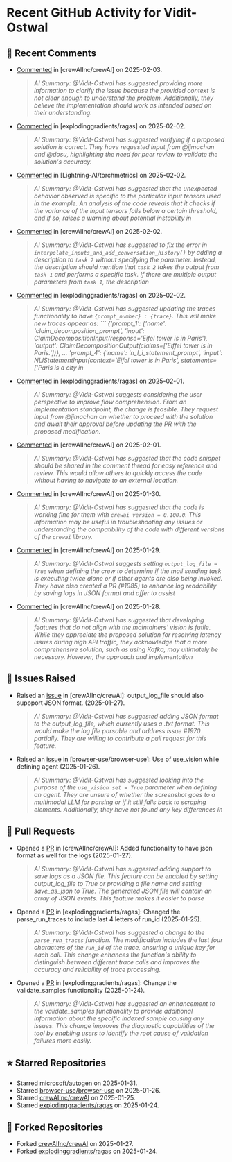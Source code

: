 # Recent GitHub Activity for Vidit-Ostwal

## 💬 Recent Comments
- [Commented](https://github.com/crewAIInc/crewAI/issues/2025#issuecomment-2631615412) in [crewAIInc/crewAI] on 2025-02-03.
  > *AI Summary: @Vidit-Ostwal has suggested providing more information to clarify the issue because the provided context is not clear enough to understand the problem. Additionally, they believe the implementation should work as intended based on their understanding.*
- [Commented](https://github.com/explodinggradients/ragas/issues/1868#issuecomment-2629482947) in [explodinggradients/ragas] on 2025-02-02.
  > *AI Summary: @Vidit-Ostwal has suggested verifying if a proposed solution is correct. They have requested input from @jjmachan and @dosu, highlighting the need for peer review to validate the solution's accuracy.*
- [Commented](https://github.com/Lightning-AI/torchmetrics/issues/2920#issuecomment-2629456251) in [Lightning-AI/torchmetrics] on 2025-02-02.
  > *AI Summary: @Vidit-Ostwal has suggested that the unexpected behavior observed is specific to the particular input tensors used in the example. An analysis of the code reveals that it checks if the variance of the input tensors falls below a certain threshold, and if so, raises a warning about potential instability in*
- [Commented](https://github.com/crewAIInc/crewAI/issues/1977#issuecomment-2629395843) in [crewAIInc/crewAI] on 2025-02-02.
  > *AI Summary: @Vidit-Ostwal has suggested to fix the error in `interpolate_inputs_and_add_conversation_history()` by adding a description to `task 2` without specifying the parameter. Instead, the description should mention that `task 2` takes the output from `task 1` and performs a specific task. If there are multiple output parameters from `task 1`, the description*
- [Commented](https://github.com/explodinggradients/ragas/pull/1880#issuecomment-2629385607) in [explodinggradients/ragas] on 2025-02-02.
  > *AI Summary: @Vidit-Ostwal has suggested updating the traces functionality to have `{prompt_number} : {trace}`. This will make new traces appear as: ``` {'prompt_1': {'name': 'claim_decomposition_prompt', 'input': ClaimDecompositionInput(response='Eifel tower is in Paris'), 'output': ClaimDecompositionOutput(claims=['Eiffel tower is in Paris.'])}, ... 'prompt_4': {'name': 'n_l_i_statement_prompt', 'input': NLIStatementInput(context='Eifel tower is in Paris', statements=['Paris is a city in*
- [Commented](https://github.com/explodinggradients/ragas/issues/1871#issuecomment-2628965465) in [explodinggradients/ragas] on 2025-02-01.
  > *AI Summary: @Vidit-Ostwal suggests considering the user perspective to improve flow comprehension. From an implementation standpoint, the change is feasible. They request input from @jjmachan on whether to proceed with the solution and await their approval before updating the PR with the proposed modification.*
- [Commented](https://github.com/crewAIInc/crewAI/issues/2015#issuecomment-2628794304) in [crewAIInc/crewAI] on 2025-02-01.
  > *AI Summary: @Vidit-Ostwal has suggested that the code snippet should be shared in the comment thread for easy reference and review. This would allow others to quickly access the code without having to navigate to an external location.*
- [Commented](https://github.com/crewAIInc/crewAI/issues/2005#issuecomment-2624920068) in [crewAIInc/crewAI] on 2025-01-30.
  > *AI Summary: @Vidit-Ostwal has suggested that the code is working fine for them with `crewai version = 0.100.0`. This information may be useful in troubleshooting any issues or understanding the compatibility of the code with different versions of the `crewai` library.*
- [Commented](https://github.com/crewAIInc/crewAI/issues/1978#issuecomment-2621726512) in [crewAIInc/crewAI] on 2025-01-29.
  > *AI Summary: @Vidit-Ostwal suggests setting `output_log_file = True` when defining the crew to determine if the mail sending task is executing twice alone or if other agents are also being invoked. They have also created a PR (#1985) to enhance log readability by saving logs in JSON format and offer to assist*
- [Commented](https://github.com/crewAIInc/crewAI/issues/1989#issuecomment-2619935488) in [crewAIInc/crewAI] on 2025-01-28.
  > *AI Summary: @Vidit-Ostwal has suggested that developing features that do not align with the maintainers' vision is futile. While they appreciate the proposed solution for resolving latency issues during high API traffic, they acknowledge that a more comprehensive solution, such as using Kafka, may ultimately be necessary. However, the approach and implementation*

## 🐛 Issues Raised
- Raised an [issue](https://github.com/crewAIInc/crewAI/issues/1984) in [crewAIInc/crewAI]: output_log_file should also suppport JSON format. (2025-01-27).
  > *AI Summary: @Vidit-Ostwal has suggested adding JSON format to the output_log_file, which currently uses a .txt format. This would make the log file parsable and address issue #1970 partially. They are willing to contribute a pull request for this feature.*
- Raised an [issue](https://github.com/browser-use/browser-use/issues/407) in [browser-use/browser-use]: Use of use_vision while defining agent (2025-01-26).
  > *AI Summary: @Vidit-Ostwal has suggested looking into the purpose of the `use_vision set = True` parameter when defining an agent. They are unsure of whether the screenshot goes to a multimodal LLM for parsing or if it still falls back to scraping elements. Additionally, they have not found any key differences in*

## 🚀 Pull Requests
- Opened a [PR](https://github.com/crewAIInc/crewAI/pull/1985) in [crewAIInc/crewAI]: Added functionality to have json format as well for the logs (2025-01-27).
  > *AI Summary: @Vidit-Ostwal has suggested adding support to save logs as a JSON file. This feature can be enabled by setting output_log_file to True or providing a file name and setting save_as_json to True. The generated JSON file will contain an array of JSON events. This feature makes it easier to parse*
- Opened a [PR](https://github.com/explodinggradients/ragas/pull/1880) in [explodinggradients/ragas]: Changed the parse_run_traces to include last 4 letters of run_id (2025-01-25).
  > *AI Summary: @Vidit-Ostwal has suggested a change to the `parse_run_traces` function. The modification includes the last four characters of the `run_id` of the trace, ensuring a unique key for each call. This change enhances the function's ability to distinguish between different trace calls and improves the accuracy and reliability of trace processing.*
- Opened a [PR](https://github.com/explodinggradients/ragas/pull/1879) in [explodinggradients/ragas]: Change the validate_samples functionality (2025-01-24).
  > *AI Summary: @Vidit-Ostwal has suggested an enhancement to the validate_samples functionality to provide additional information about the specific indexed sample causing any issues. This change improves the diagnostic capabilities of the tool by enabling users to identify the root cause of validation failures more easily.*

## ⭐ Starred Repositories
- Starred [microsoft/autogen](https://github.com/microsoft/autogen) on 2025-01-31.
- Starred [browser-use/browser-use](https://github.com/browser-use/browser-use) on 2025-01-26.
- Starred [crewAIInc/crewAI](https://github.com/crewAIInc/crewAI) on 2025-01-25.
- Starred [explodinggradients/ragas](https://github.com/explodinggradients/ragas) on 2025-01-24.

## 🍴 Forked Repositories
- Forked [crewAIInc/crewAI](https://github.com/Vidit-Ostwal/crewAI) on 2025-01-27.
- Forked [explodinggradients/ragas](https://github.com/Vidit-Ostwal/ragas) on 2025-01-24.
